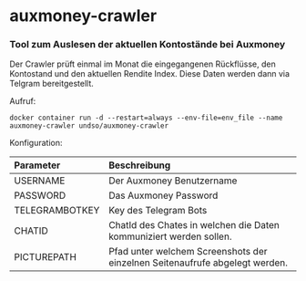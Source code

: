 # auxmoney-crawler
### Tool zum Auslesen der aktuellen Kontostände bei Auxmoney

Der Crawler prüft einmal im Monat die eingegangenen Rückflüsse, den Kontostand und den aktuellen Rendite Index.
Diese Daten werden dann via Telgram bereitgestellt.

Aufruf: 

`docker container run -d --restart=always --env-file=env_file --name auxmoney-crawler undso/auxmoney-crawler`

Konfiguration:

| Parameter | Beschreibung |
|:------------------|:------------------|
| USERNAME | Der Auxmoney Benutzername |
| PASSWORD | Das Auxmoney Password |
| TELEGRAMBOTKEY | Key des Telegram Bots |
| CHATID | ChatId des Chates in welchen die Daten kommuniziert werden sollen. |
| PICTUREPATH | Pfad unter welchem Screenshots der einzelnen Seitenaufrufe abgelegt werden. |


